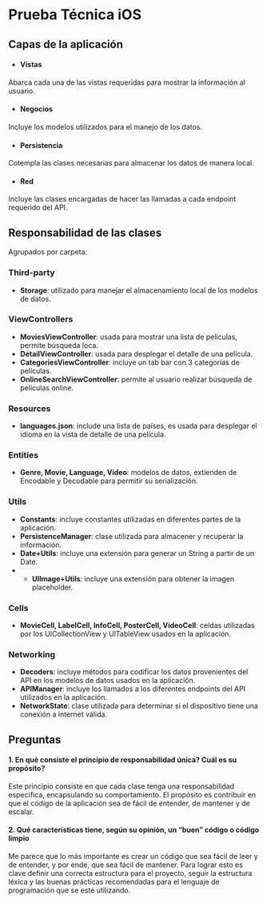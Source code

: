 # Prueba Técnica iOS

## Capas de la aplicación

- #### Vistas
Abarca cada una de las vistas requeridas para mostrar la información al usuario.
- #### Negocios
Incluye los modelos utilizados para el manejo de los datos.
- #### Persistencia
Cotempla las clases necesarias para almacenar los datos de manera local.
- #### Red
Incluye las clases encargadas de hacer las llamadas a cada endpoint requerido del API.

## Responsabilidad de las clases
Agrupados por carpeta:
### Third-party
- **Storage**: utilizado para manejar el almacenamiento local de los modelos de datos.
### ViewControllers
- **MoviesViewController**: usada para mostrar una lista de películas, permite búsqueda loca.
- **DetailViewController**: usada para desplegar el detalle de una película.
- **CategoriesViewController**: incluye un tab bar con 3 categorías de películas.
- **OnlineSearchViewController**: permite al usuario realizar búsqueda de películas online.
### Resources
- **languages.json**: include una lista de países, es usada para desplegar el idioma en la vista de detalle de una película.
### Entities
-  **Genre, Movie, Language, Video**: modelos de datos, extienden de Encodable y Decodable para permitir su serialización.
### Utils
- **Constants**: incluye constantes utilizadas en diferentes partes de la aplicación.
- **PersistenceManager**: clase utilizada para almacener y recuperar la información.
- **Date+Utils**: incluye una extensión para generar un String a partir de un Date.
- - **UIImage+Utils**: incluye una extensión para obtener la imagen placeholder.
### Cells
- **MovieCell, LabelCell, InfoCell, PosterCell, VideoCell**: celdas utilizadas por los UICollectionView y UITableView usados en la aplicación.
### Networking
- **Decoders**: incluye métodos para codificar los datos provenientes del API en los modelos de datos usados en la aplicación.
- **APIManager**: incluye los llamados a los diferentes endpoints del API utilizados en la aplicación.
- **NetworkState**: clase utilizada para determinar si el dispositivo tiene una conexión a internet válida.
## Preguntas
#### 1.	En qué consiste el principio de responsabilidad única? Cuál es su propósito?
Este principio consiste en que cada clase tenga una responsabilidad específica, encapsulando su comportamiento. El propósito es contribuir en que el código de la aplicación sea de fácil de entender, de mantener y de escalar. 

#### 2.	Qué características tiene, según su opinión, un “buen” código o código limpio
Me parece que lo más importante es crear un código que sea fácil de leer y de entender, y por ende, que sea fácil de mantener. Para lograr esto es clave definir una correcta estructura para el proyecto, seguir la estructura léxica y las buenas prácticas recomendadas para el lenguaje de programación que se esté utilizando.
